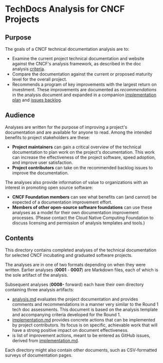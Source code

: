 <!-- cSpell:ignore projectname -->

# TechDocs Analysis for CNCF Projects

## Purpose

The goals of a CNCF technical documentation analysis are to:

- Examine the current project technical documentation and website against the
  CNCF's analysis framework, as described in the doc analysis
  [criteria](../docs/analysis/criteria.md).
- Compare the documentation against the current or proposed maturity level for
  the overall project.
- Recommends a program of key improvements with the largest return on
  investment. These improvements are documented as _recommendations_ in the
  analysis document and expanded in a companion
  [implementation plan](../docs/analysis/templates/implementation.md) and
  [issues backlog](../docs/analysis/templates/issues-list.md).

## Audience

Analyses are written for the purpose of improving a project's documentation and
are available for anyone to read. Among the intended benefits to project
stakeholders are these:

- **Project maintainers** can gain a critical overview of the technical
  documentation to plan work on the project's documentation. This work can
  increase the effectiveness of the project software, speed adoption, and
  improve user satisfaction.
- **Project contributors** can take on the recommended backlog issues to improve
  the documentation.

The analyses also provide information of value to organizations with an interest
in promoting open source software:

- **CNCF Foundation members** can see what benefits can (and cannot) be expected
  of a documentation improvement effort.
- **Members of other open-source software foundations** can use these analyses
  as a model for their own documentation improvement processes. (Please contact
  the Cloud Native Computing Foundation to discuss licensing and permission of
  analysis templates and tools.)

## Contents

This directory contains completed analyses of the technical documentation for
selected CNCF incubating and graduated software projects.

The analyses are in one of two formats depending on when they were written.
Earlier analyses (**0001** - **0007**) are Markdown files, each of which is the
sole artifact of the analysis.

Subsequent analyses (**0008-** forward) each have their own directory containing
three analysis artifacts:

- [analysis.md](../docs/analysis/templates/analysis.md) evaluates the project
  documentation and provides comments and recommendations in a manner very
  similar to the Round 1 tech doc assessments. This document is based on the
  analysis template and accompanying criteria developed for the Round 1.
- [implementation.md] provides concrete actions that can be implemented by
  project contributors. Its focus is on specific, achievable work that will have
  a strong positive impact on document effectiveness.
- [](../docs/analysis/templates/issues-list.md) is list of improvement actions,
  meant to be entered as GitHub issues, derived from [implementation.md].

Each directory might also contain other documents, such as CSV-formatted surveys
of documentation pages.

[implementation.md]: ../docs/analysis/templates/implementation.md
